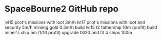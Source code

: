 # SpaceBourne2 GitHub repo 
lvl15 pilot's missions with loot 3m/h
lvl17 pilot's missions with loot and security 5m/h
minimg gold 0.3m/h
build lvl15 t2 fathership 10m (profit)
build miner's ship 5m (1/10 profit)
upgrade t3l20 and fit 4 ships 100m